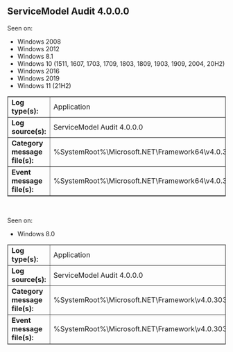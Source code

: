 ## ServiceModel Audit 4.0.0.0

Seen on:
* Windows 2008
* Windows 2012
* Windows 8.1
* Windows 10 (1511, 1607, 1703, 1709, 1803, 1809, 1903, 1909, 2004, 20H2)
* Windows 2016
* Windows 2019
* Windows 11 (21H2)

<table border="1" class="docutils">
  <tbody>
    <tr>
      <td><b>Log type(s):</b></td>
      <td>Application</td>
    </tr>
    <tr>
      <td><b>Log source(s):</b></td>
      <td>ServiceModel Audit 4.0.0.0</td>
    </tr>
    <tr>
      <td><b>Category message file(s):</b></td>
      <td>%SystemRoot%\Microsoft.NET\Framework64\v4.0.30319\ServiceModelEvents.dll</td>
    </tr>
    <tr>
      <td><b>Event message file(s):</b></td>
      <td>%SystemRoot%\Microsoft.NET\Framework64\v4.0.30319\ServiceModelEvents.dll</td>
    </tr>
  </tbody>
</table>

&nbsp;

Seen on:
* Windows 8.0

<table border="1" class="docutils">
  <tbody>
    <tr>
      <td><b>Log type(s):</b></td>
      <td>Application</td>
    </tr>
    <tr>
      <td><b>Log source(s):</b></td>
      <td>ServiceModel Audit 4.0.0.0</td>
    </tr>
    <tr>
      <td><b>Category message file(s):</b></td>
      <td>%SystemRoot%\Microsoft.NET\Framework\v4.0.30319\ServiceModelEvents.dll</td>
    </tr>
    <tr>
      <td><b>Event message file(s):</b></td>
      <td>%SystemRoot%\Microsoft.NET\Framework\v4.0.30319\ServiceModelEvents.dll</td>
    </tr>
  </tbody>
</table>

&nbsp;

